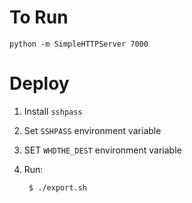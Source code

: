 # To Run

	python -m SimpleHTTPServer 7000

# Deploy
1. Install `sshpass`
2. Set `SSHPASS` environment variable
3. SET `WHDTHE_DEST` environment variable
4. Run:

		$ ./export.sh

